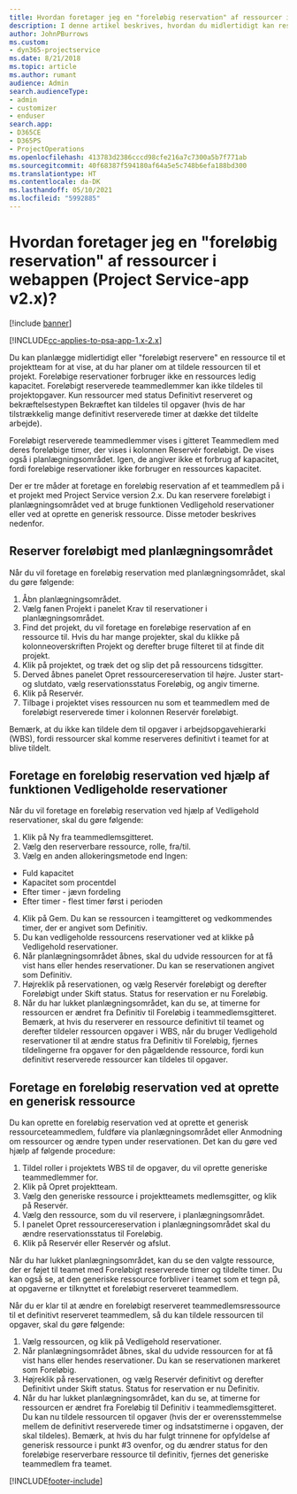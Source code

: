 ```yaml
---
title: Hvordan foretager jeg en "foreløbig reservation" af ressourcer i appversion 2.x?
description: I denne artikel beskrives, hvordan du midlertidigt kan reservere medlemmer af projektteamet med Project Service.
author: JohnPBurrows
ms.custom:
- dyn365-projectservice
ms.date: 8/21/2018
ms.topic: article
ms.author: rumant
audience: Admin
search.audienceType:
- admin
- customizer
- enduser
search.app:
- D365CE
- D365PS
- ProjectOperations
ms.openlocfilehash: 413783d2386cccd98cfe216a7c7300a5b7f771ab
ms.sourcegitcommit: 40f68387f594180af64a5e5c748b6efa188bd300
ms.translationtype: HT
ms.contentlocale: da-DK
ms.lasthandoff: 05/10/2021
ms.locfileid: "5992885"
---
```

# <a name="how-do-i-soft-book-resources-in-the-web-app-project-service-app-v2x"></a>Hvordan foretager jeg en "foreløbig reservation" af ressourcer i webappen (Project Service-app v2.x)?

[!include [banner](../includes/psa-now-project-operations.md)]

[!INCLUDE[cc-applies-to-psa-app-1.x-2.x](../includes/cc-applies-to-psa-app-1x-2x.md)]

Du kan planlægge midlertidigt eller "foreløbigt reservere" en ressource til et projektteam for at vise, at du har planer om at tildele ressourcen til et projekt. Foreløbige reservationer forbruger ikke en ressources ledig kapacitet. Foreløbigt reserverede teammedlemmer kan ikke tildeles til projektopgaver. Kun ressourcer med status Definitivt reserveret og bekræftelsestypen Bekræftet kan tildeles til opgaver (hvis de har tilstrækkelig mange definitivt reserverede timer at dække det tildelte arbejde).

Foreløbigt reserverede teammedlemmer vises i gitteret Teammedlem med deres foreløbige timer, der vises i kolonnen Reservér foreløbigt. De vises også i planlægningsområdet. Igen, de angiver ikke et forbrug af kapacitet, fordi foreløbige reservationer ikke forbruger en ressources kapacitet.

Der er tre måder at foretage en foreløbig reservation af et teammedlem på i et projekt med Project Service version 2.x. Du kan reservere foreløbigt i planlægningsområdet ved at bruge funktionen Vedligehold reservationer eller ved at oprette en generisk ressource. Disse metoder beskrives nedenfor.

## <a name="soft-book-with-the-schedule-board"></a>Reserver foreløbigt med planlægningsområdet

Når du vil foretage en foreløbig reservation med planlægningsområdet, skal du gøre følgende: 
1. Åbn planlægningsområdet.
2. Vælg fanen Projekt i panelet Krav til reservationer i planlægningsområdet.
3. Find det projekt, du vil foretage en foreløbige reservation af en ressource til. Hvis du har mange projekter, skal du klikke på kolonneoverskriften Projekt og derefter bruge filteret til at finde dit projekt.
4. Klik på projektet, og træk det og slip det på ressourcens tidsgitter.
5. Derved åbnes panelet Opret ressourcereservation til højre. Juster start-og slutdato, vælg reservationsstatus Foreløbig, og angiv timerne. 
6. Klik på Reservér.
7. Tilbage i projektet vises ressourcen nu som et teammedlem med de foreløbigt reserverede timer i kolonnen Reservér foreløbigt.

Bemærk, at du ikke kan tildele dem til opgaver i arbejdsopgavehierarki (WBS), fordi ressourcer skal komme reserveres definitivt i teamet for at blive tildelt.

## <a name="soft-book-using-the-maintain-bookings-feature"></a>Foretage en foreløbig reservation ved hjælp af funktionen Vedligeholde reservationer

Når du vil foretage en foreløbig reservation ved hjælp af Vedligehold reservationer, skal du gøre følgende:
1. Klik på Ny fra teammedlemsgitteret.
2. Vælg den reserverbare ressource, rolle, fra/til.
3. Vælg en anden allokeringsmetode end Ingen:
- Fuld kapacitet
- Kapacitet som procentdel
- Efter timer - jævn fordeling
- Efter timer - flest timer først i perioden
4. Klik på Gem. Du kan se ressourcen i teamgitteret og vedkommendes timer, der er angivet som Definitiv.
5. Du kan vedligeholde ressourcens reservationer ved at klikke på Vedligehold reservationer.
6. Når planlægningsområdet åbnes, skal du udvide ressourcen for at få vist hans eller hendes reservationer. Du kan se reservationen angivet som Definitiv.
7. Højreklik på reservationen, og vælg Reservér foreløbigt og derefter Foreløbigt under Skift status. Status for reservation er nu Foreløbig.
8. Når du har lukket planlægningsområdet, kan du se, at timerne for ressourcen er ændret fra Definitiv til Foreløbig i teammedlemsgitteret.
Bemærk, at hvis du reserverer en ressource definitivt til teamet og derefter tildeler ressourcen opgaver i WBS, når du bruger Vedligehold reservationer til at ændre status fra Definitiv til Foreløbig, fjernes tildelingerne fra opgaver for den pågældende ressource, fordi kun definitivt reserverede ressourcer kan tildeles til opgaver.

## <a name="soft-book-by-creating-a-generic-resource"></a>Foretage en foreløbig reservation ved at oprette en generisk ressource

Du kan oprette en foreløbig reservation ved at oprette et generisk ressourceteammedlem, fuldføre via planlægningsområdet eller Anmodning om ressourcer og ændre typen under reservationen.
Det kan du gøre ved hjælp af følgende procedure:

1. Tildel roller i projektets WBS til de opgaver, du vil oprette generiske teammedlemmer for.
2. Klik på Opret projektteam.
3. Vælg den generiske ressource i projektteamets medlemsgitter, og klik på Reservér.
4. Vælg den ressource, som du vil reservere, i planlægningsområdet.
5. I panelet Opret ressourcereservation i planlægningsområdet skal du ændre reservationsstatus til Foreløbig.
6. Klik på Reservér eller Reservér og afslut.

Når du har lukket planlægningsområdet, kan du se den valgte ressource, der er føjet til teamet med Foreløbigt reserverede timer og tildelte timer. Du kan også se, at den generiske ressource forbliver i teamet som et tegn på, at opgaverne er tilknyttet et foreløbigt reserveret teammedlem.

Når du er klar til at ændre en foreløbigt reserveret teammedlemsressource til et definitivt reserveret teammedlem, så du kan tildele ressourcen til opgaver, skal du gøre følgende:

1. Vælg ressourcen, og klik på Vedligehold reservationer.
2. Når planlægningsområdet åbnes, skal du udvide ressourcen for at få vist hans eller hendes reservationer. Du kan se reservationen markeret som Foreløbig.
3. Højreklik på reservationen, og vælg Reservér definitivt og derefter Definitivt under Skift status. Status for reservation er nu Definitiv.
4. Når du har lukket planlægningsområdet, kan du se, at timerne for ressourcen er ændret fra Foreløbig til Definitiv i teammedlemsgitteret. Du kan nu tildele ressourcen til opgaver (hvis der er overensstemmelse mellem de definitivt reserverede timer og indsatstimerne i opgaven, der skal tildeles). Bemærk, at hvis du har fulgt trinnene for opfyldelse af generisk ressource i punkt #3 ovenfor, og du ændrer status for den foreløbige reserverbare ressource til definitiv, fjernes det generiske teammedlem fra teamet.


[!INCLUDE[footer-include](../includes/footer-banner.md)]
